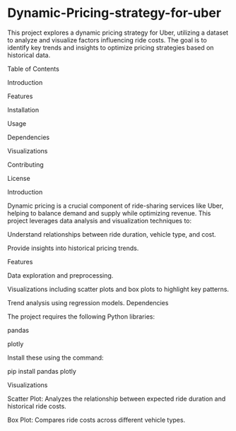 # Dynamic-Pricing-strategy-for-uber
This project explores a dynamic pricing strategy for Uber, utilizing a dataset to analyze and visualize factors influencing ride costs. The goal is to identify key trends and insights to optimize pricing strategies based on historical data.

Table of Contents

Introduction

Features

Installation

Usage

Dependencies

Visualizations

Contributing

License

Introduction

Dynamic pricing is a crucial component of ride-sharing services like Uber, helping to balance demand and supply while optimizing revenue. This project leverages data analysis and visualization techniques to:

Understand relationships between ride duration, vehicle type, and cost.

Provide insights into historical pricing trends.

Features

Data exploration and preprocessing.

Visualizations including scatter plots and box plots to highlight key patterns.

Trend analysis using regression models.
Dependencies

The project requires the following Python libraries:

pandas

plotly

Install these using the command:

pip install pandas plotly

Visualizations

Scatter Plot: Analyzes the relationship between expected ride duration and historical ride costs.

Box Plot: Compares ride costs across different vehicle types.
